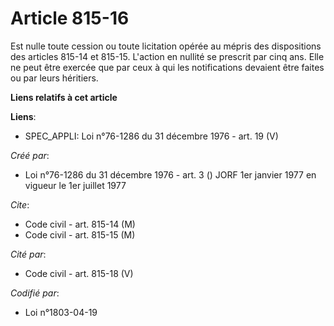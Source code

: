 # Article 815-16

Est nulle toute cession ou toute licitation opérée au mépris des dispositions des articles 815-14 et 815-15. L'action en
nullité se prescrit par cinq ans. Elle ne peut être exercée que par ceux à qui les notifications devaient être faites ou par
leurs héritiers.

**Liens relatifs à cet article**

**Liens**:

  - SPEC_APPLI: Loi n°76-1286 du 31 décembre 1976 - art. 19 (V)

_Créé par_:

  - Loi n°76-1286 du 31 décembre 1976 - art. 3 () JORF 1er janvier 1977 en vigueur le 1er juillet 1977

_Cite_:

  - Code civil - art. 815-14 (M)
  - Code civil - art. 815-15 (M)

_Cité par_:

  - Code civil - art. 815-18 (V)

_Codifié par_:

  - Loi n°1803-04-19
